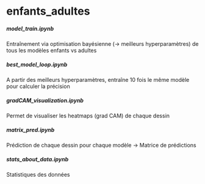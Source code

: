 # enfants_adultes

##### model_train.ipynb

Entraînement via optimisation bayésienne (-> meilleurs hyperparamètres) de tous les modèles enfants vs adultes

##### best_model_loop.ipynb

A partir des meilleurs hyperparamètres, entraîne 10 fois le même modèle pour calculer la précision

##### gradCAM_visualization.ipynb

Permet de visualiser les heatmaps (grad CAM) de chaque dessin

##### matrix_pred.ipynb 

Prédiction de chaque dessin pour chaque modèle -> Matrice de prédictions

##### stats_about_data.ipynb

Statistiques des données
